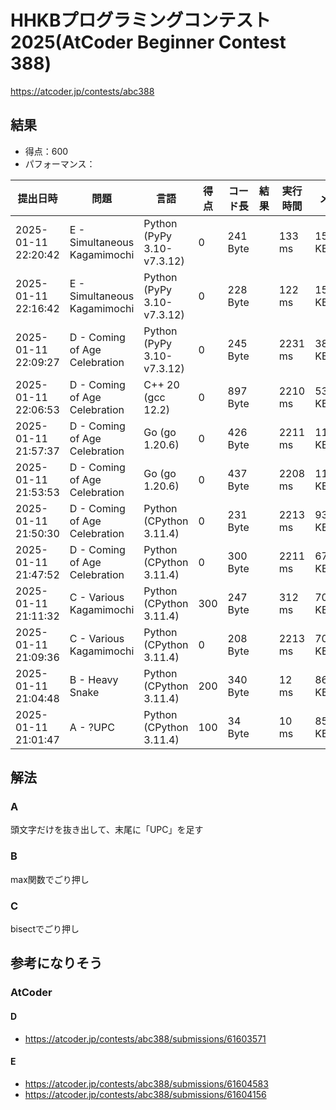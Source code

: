 # HHKBプログラミングコンテスト2025(AtCoder Beginner Contest 388)
https://atcoder.jp/contests/abc388

## 結果
- 得点：600
- パフォーマンス：

| 提出日時               | 問題                      | 言語                           | 得点 | コード長   | 結果 | 実行時間 | メモリ       |
|------------------------|---------------------------|--------------------------------|------|------------|------|----------|-------------|
| 2025-01-11 22:20:42    | E - Simultaneous Kagamimochi | Python (PyPy 3.10-v7.3.12)     | 0    | 241 Byte   |      | 133 ms   | 157608 KB   |
| 2025-01-11 22:16:42    | E - Simultaneous Kagamimochi | Python (PyPy 3.10-v7.3.12)     | 0    | 228 Byte   |      | 122 ms   | 157700 KB   |
| 2025-01-11 22:09:27    | D - Coming of Age Celebration | Python (PyPy 3.10-v7.3.12)     | 0    | 245 Byte   |      | 2231 ms  | 381196 KB   |
| 2025-01-11 22:06:53    | D - Coming of Age Celebration | C++ 20 (gcc 12.2)              | 0    | 897 Byte   |      | 2210 ms  | 5324 KB     |
| 2025-01-11 21:57:37    | D - Coming of Age Celebration | Go (go 1.20.6)                 | 0    | 426 Byte   |      | 2211 ms  | 11188 KB    |
| 2025-01-11 21:53:53    | D - Coming of Age Celebration | Go (go 1.20.6)                 | 0    | 437 Byte   |      | 2208 ms  | 11184 KB    |
| 2025-01-11 21:50:30    | D - Coming of Age Celebration | Python (CPython 3.11.4)        | 0    | 231 Byte   |      | 2213 ms  | 93320 KB    |
| 2025-01-11 21:47:52    | D - Coming of Age Celebration | Python (CPython 3.11.4)        | 0    | 300 Byte   |      | 2211 ms  | 67640 KB    |
| 2025-01-11 21:11:32    | C - Various Kagamimochi      | Python (CPython 3.11.4)        | 300  | 247 Byte   |      | 312 ms   | 70044 KB    |
| 2025-01-11 21:09:36    | C - Various Kagamimochi      | Python (CPython 3.11.4)        | 0    | 208 Byte   |      | 2213 ms  | 70084 KB    |
| 2025-01-11 21:04:48    | B - Heavy Snake              | Python (CPython 3.11.4)        | 200  | 340 Byte   |      | 12 ms    | 8648 KB     |
| 2025-01-11 21:01:47    | A - ?UPC                     | Python (CPython 3.11.4)        | 100  | 34 Byte    |      | 10 ms    | 8572 KB     |

## 解法
### A
頭文字だけを抜き出して、末尾に「UPC」を足す

### B
max関数でごり押し

### C
bisectでごり押し

## 参考になりそう
### AtCoder
#### D
- https://atcoder.jp/contests/abc388/submissions/61603571

#### E
- https://atcoder.jp/contests/abc388/submissions/61604583
- https://atcoder.jp/contests/abc388/submissions/61604156